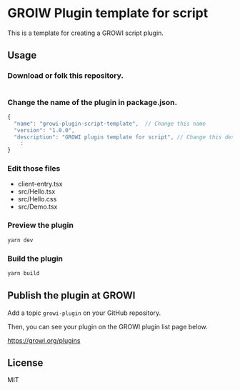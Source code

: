 # GROIW Plugin template for script

This is a template for creating a GROWI script plugin.

## Usage

### Download or folk this repository.

```bash

```

### Change the name of the plugin in package.json.


```js
{
  "name": "growi-plugin-script-template",  // Change this name
  "version": "1.0.0",
  "description": "GROWI plugin template for script", // Change this description
	:
}
```

### Edit those files

- client-entry.tsx
- src/Hello.tsx
- src/Hello.css
- src/Demo.tsx

### Preview the plugin

```bash
yarn dev
```

### Build the plugin

```bash
yarn build
```

## Publish the plugin at GROWI

Add a topic `growi-plugin` on your GitHub repository.

Then, you can see your plugin on the GROWI plugin list page below.

https://growi.org/plugins

## License

MIT

